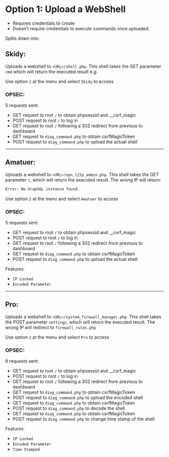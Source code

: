 
# Option 1: Upload a WebShell

- Requires credentials to create
- Doesn't require credentials to execute commands once uploaded.

Splits down into:
## Skidy:
Uploads a webshell to `<URL>/shell.php`. This shell takes the GET parameter `cmd` which will return the executed result e.g.

Use option `2` at the menu and select `Skidy` to access

### OPSEC:
5 requests sent:
- GET request to root `/` to obtain phpsessid and __csrf_magic
- POST request to root `/` to log in
- GET request to root `/` following a 302 redirect from previous to dashboard
- GET request to `diag_command.php` to obtain csrfMagicToken
- POST request to `diag_command.php` to upload the actual shell 
---
## Amatuer:
Uploads a webshell to `<URL>/vpn_l2tp_admin.php`. This shell takes the GET parameter `c`, which will return the executed result.
The wrong IP will return:
```cmd
Error: No GraphQL instance found.
```

Use option `2` at the menu and select `Amatuer` to access

### OPSEC:
5 requests sent:
- GET request to root `/` to obtain phpsessid and __csrf_magic
- POST request to root `/` to log in
- GET request to root `/` following a 302 redirect from previous to dashboard
- GET request to `diag_command.php` to obtain csrfMagicToken
- POST request to `diag_command.php` to upload the actual shell 

Features:
- `IP Locked`
- `Encoded Parameter`

---
## Pro:
Uploads a webshell to `<URL>/system_firewall_manager.php`. This shell takes the POST parameter `settings`, which will return the executed result. 
The wrong IP will redirect to `firewall_rules.php`

Use option `2` at the menu and select `Pro` to access

### OPSEC:
9 requests sent:
- GET request to root `/` to obtain phpsessid and __csrf_magic
- POST request to root `/` to log in
- GET request to root `/` following a 302 redirect from previous to dashboard
- GET request to `diag_command.php` to obtain csrfMagicToken
- POST request to `diag_command.php` to upload the encoded shell
- GET request to `diag_command.php` to obtain csrfMagicToken
- POST request to `diag_command.php` to decode the shell
- GET request to `diag_command.php` to obtain csrfMagicToken
- POST request to `diag_command.php` to change time stamp of the shell


Features:
- `IP Locked`
- `Encoded Parameter`
- `Time Stamped`